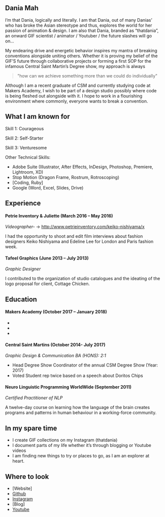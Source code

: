 ## Dania Mah
I’m that Dania, logically and literally. I am that Dania, out of many Danias’ who has broke the Asian stereotype and thus, explores the world for her passion of animation & design. I am also that Dania, branded as “thatdania”, an onward GIF scientist / animator / Youtuber / the future slashes will go on…

My endearing drive and energetic behavior inspires my mantra of breaking conventions alongside uniting others. Whether it is proving my belief of the GIF’S future through collaborative projects or forming a first SOP for the infamous Central Saint Martin’s Degree show, my approach is always

> "how can we achieve something more than we could do individually"

Although I am a recent graduate of CSM and currently studying code at Makers Academy, I wish to be part of a design studio possibly where code is being fleshed out alongside with it. I hope to work in a flourishing environment where commonly, everyone wants to break a convention.

## What I am known for

Skill 1: Courageous

Skill 2: Self-Starter

Skill 3: Venturesome


Other Technical Skills:
- Adobe Suite (Illustrator, After Effects, InDesign, Photoshop, Premiere, Lightroom, XD)
- Stop Motion (Dragon Frame, Rostrum, Rotroscoping)
- [Coding, Ruby]
- Google (Word, Excel, Slides, Drive)

## Experience
#### Petrie Inventory & Juliette  (March 2016 – May 2016)
*Videographer-* → http://www.petrieinventory.com/keiko-nishiyama/x

I had the opportunity to shoot and edit film interviews about fashion designers Keiko Nishiyama and Edeline Lee for London and Paris fashion week.

#### Tafeel Graphics (June 2013 – July 2013)
*Graphic Designer*

I contributed to the organization of studio catalogues and the ideating of the logo proposal for client, Cottage Chicken.

## Education

#### Makers Academy (October 2017 – January 2018)
-
-
-

#### Central Saint Martins (October 2014- July 2017)  
  *Graphic Design & Communication BA (HONS): 2:1*
- Head Degree Show Coordinator of the annual CSM Degree Show (Year: 2017)
- Voted Student rep twice based on a speech about Doritos Chips

#### Neuro Linguistic Programming WorldWide (September 2011)
  *Certified Practitioner of NLP*

  A twelve-day course on learning how the language of the brain creates programs and patterns in human behaviour in a working-force community.


## In my spare time
- I create GIF collections on my Instagram (thatdania)
- I document parts of my life whether it’s through blogging or Youtube videos
- I am finding new things to try or places to go, as I am an explorer at heart.


## Where to look
- [Website]
- [Github](https://github.com/thatdania_)
- [Instagram](https://www.instagram.com/thatdania/)
- [Blog]
- [Youtube](https://www.youtube.com/user/DreamerDans)
